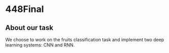 # 448Final

## About our task
We choose to work on the fruits classification task and implement two deep learning systems: CNN and RNN.